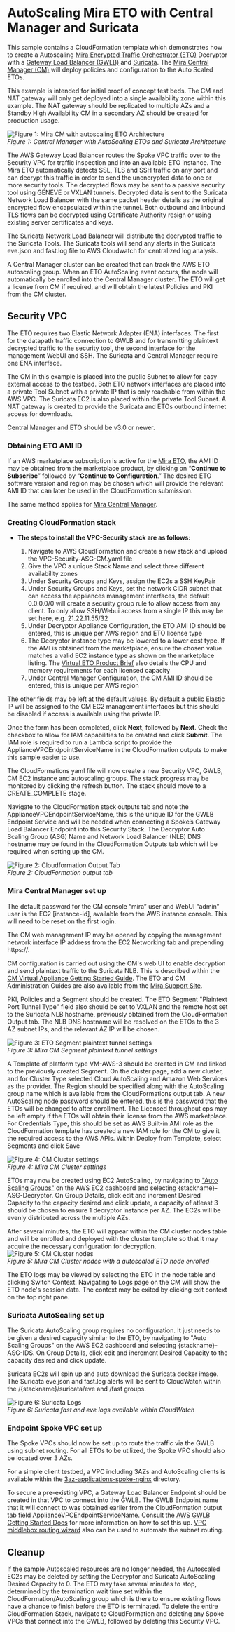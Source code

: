 # AutoScaling Mira ETO with Central Manager and Suricata

This sample contains a CloudFormation template which demonstrates how to create a Autoscaling [Mira Encrypted Traffic Orchestrator (ETO)](https://mirasecurity.com/how-mira-works/eto-aws/) Decryptor with a [Gateway Load Balancer (GWLB)](https://docs.aws.amazon.com/elasticloadbalancing/latest/gateway/introduction.html) and [Suricata](https://suricata.io/). The [Mira Central Manager (CM)](https://mirasecurity.com/how-mira-works/central-manager/) will deploy policies and configuration to the Auto Scaled ETOs.

This example is intended for initial proof of concept test beds. The CM and NAT gateway will only get deployed into a single availability zone within this example. The NAT gateway should be replicated to multiple AZs and a Standby High Availability CM in a secondary AZ should be created for production usage.

![Figure 1: Mira CM with autoscaling ETO Architecture](../images/overview-arch-asg-cm.png) \
_Figure 1: Central Manager with AutoScaling ETOs and Suricata Architecture_

The AWS Gateway Load Balancer routes the Spoke VPC traffic over to the Security VPC for traffic inspection and into an available ETO instance. The Mira ETO automatically detects SSL, TLS and SSH traffic on any port and can decrypt this traffic in order to send the unencrypted data to one or more security tools. The decrypted flows may be sent to a passive security tool using GENEVE or VXLAN tunnels. Decrypted data is sent to the Suricata Network Load Balancer with the same packet header details as the original encrypted flow encapsulated within the tunnel. Both outbound and inbound TLS flows can be decrypted using Certificate Authority resign or using existing server certificates and keys.

The Suricata Network Load Balancer will distribute the decrypted traffic to the Suricata Tools. The Suricata tools will send any alerts in the Suricata eve.json and fast.log file to AWS Cloudwatch for centralized log analysis.

A Central Manager cluster can be created that can track the AWS ETO autoscaling group. When an ETO AutoScaling event occurs, the node will automatically be enrolled into the Central Manager cluster. The ETO will get a license from CM if required, and will obtain the latest Policies and PKI from the CM cluster.

## **Security VPC**
The ETO requires two Elastic Network Adapter (ENA) interfaces. The first for the datapath traffic connection to GWLB and for transmitting plaintext decrypted traffic to the security tool, the second interface for the management WebUI and SSH. The Suricata and Central Manager require one ENA interface.

The CM in this example is placed into the public Subnet to allow for easy external access to the testbed.
Both ETO network interfaces are placed into a private Tool Subnet with a private IP that is only reachable from within the AWS VPC. The Suricata EC2 is also placed within the private Tool Subnet. A NAT gateway is created to provide the Suricata and ETOs outbound internet access for downloads.

Central Manager and ETO should be v3.0 or newer.

### Obtaining ETO AMI ID
If an AWS marketplace subscription is active for the [Mira ETO](https://aws.amazon.com/marketplace/seller-profile?id=seller-vh5fkitegcazg), the AMI ID may be obtained from the marketplace product, by clicking on “**Continue to Subscribe**” followed by “**Continue to Configuration**.” The desired ETO software version and region may be chosen which will provide the relevant AMI ID that can later be used in the CloudFormation submission.

The same method applies for [Mira Central Manager](https://aws.amazon.com/marketplace/pp/prodview-gv5qmbcn5n6a2).

### Creating CloudFormation stack

* **The steps to install the VPC-Security stack are as follows:**

    1. Navigate to AWS CloudFormation and create a new stack and upload the VPC-Security-ASG-CM.yaml file
    2. Give the VPC a unique Stack Name and select three different availability zones
    3. Under Security Groups and Keys, assign the EC2s a SSH KeyPair
    4. Under Security Groups and Keys, set the network CIDR subnet that can access the appliances management interfaces, the default 0.0.0.0/0 will create a security group rule to allow access from any client. To only allow SSH/Webui access from a single IP this may be set here, e.g. 21.22.11.55/32
    5. Under Decryptor Appliance Configuration, the ETO AMI ID should be entered, this is unique per AWS region and ETO license type
    6. The Decryptor instance type may be lowered to a lower cost type. If the AMI is obtained from the marketplace, ensure the chosen value matches a valid EC2 instance type as shown on the marketplace listing. The [Virtual ETO Product Brief](https://mirasecurity.com/resources/) also details the CPU and memory requirements for each licensed capacity
    7. Under Central Manager Configuration, the CM AMI ID should be entered, this is unique per AWS region

The other fields may be left at the default values. By default a public Elastic IP will be assigned to the CM EC2 management interfaces but this should be disabled if access is available using the private IP.

Once the form has been completed, click **Next**, followed by **Next**. Check the checkbox to allow for IAM capabilities to be created and click **Submit**.
The IAM role is required to run a Lambda script to provide the ApplianceVPCEndpointServiceName in the CloudFormation outputs to make this sample easier to use.

The CloudFormations yaml file will now create a new Security VPC, GWLB, CM EC2 instance and autoscaling groups. The stack progress may be monitored by clicking the refresh button. The stack should move to a CREATE_COMPLETE stage.

Navigate to the CloudFormation stack outputs tab and note the ApplianceVPCEndpointServiceName, this is the unique ID for the GWLB Endpoint Service and will be needed when connecting a Spoke’s Gateway Load Balancer Endpoint into this Security Stack.
The Decryptor Auto Scaling Group (ASG) Name and Network Load Balancer (NLB) DNS hostname may be found in the CloudFormation Outputs tab which will be required when setting up the CM.

![Figure 2: Cloudformation Output Tab](../images/CM-CF-output.png) \
_Figure 2: CloudFormation output tab_

### **Mira Central Manager set up**

The default password for the CM console “mira” user and WebUI “admin” user is the EC2 [instance-id], available from the AWS instance console. This will need to be reset on the first login.

The CM web management IP may be opened by copying the management network interface IP address from the EC2 Networking tab and prepending https://.

CM configuration is carried out using the CM's web UI to enable decryption and send plaintext traffic to the Suricata NLB. This is described within the [CM Virtual Appliance Getting Started Guide](https://srv.mirasecurity.com/lnk/cm-gsg-3.0.0). The ETO and CM Administration Guides are also available from the [Mira Support Site](https://support.mirasecurity.com).

PKI, Policies and a Segment should be created. The ETO Segment "Plaintext Port Tunnel Type" field also should be set to VXLAN and the remote host set to the Suricata NLB hostname, previously obtained from the CloudFormation Output tab. The NLB DNS hostname will be resolved on the ETOs to the 3 AZ subnet IPs, and the relevant AZ IP will be chosen.

![Figure 3: ETO Segment plaintext tunnel settings](../images/CM-vxlan.png) \
_Figure 3: Mira CM Segment plaintext tunnel settings_

A Template of platform type VM-AWS-3 should be created in CM and linked to the previously created Segment. On the cluster page, add a new cluster, and for Cluster Type selected Cloud AutoScaling and Amazon Web Services as the provider. The Region should be specified along with the AutoScaling group name which is available from the CloudFormations output tab.
A new AutoScaling node password should be entered, this is the password that the ETOs will be changed to after enrollment. The Licensed throughput cps may be left empty if the ETOs will obtain their license from the AWS marketplace.
For Credentials Type, this should be set as AWS Built-in AMI role as the CloudFormation template has created a new IAM role for the CM to give it the required access to the AWS APIs.
Within Deploy from Template, select Segments and click Save

![Figure 4: CM Cluster settings](../images/CM-Cluster.png) \
_Figure 4: Mira CM Cluster settings_

ETOs may now be created using EC2 AutoScaling, by navigating to ["Auto Scaling Groups"](https://us-east-1.console.aws.amazon.com/ec2/home?region=us-east-1#AutoScalingGroups:) on the AWS EC2 dashboard and selecting {stackname}-ASG-Decryptor. On Group Details, click edit and increment Desired Capacity to the capacity desired and click update, a capacity of atleast 3 should be chosen to ensure 1 decryptor instance per AZ. The EC2s will be evenly distributed across the multiple AZs.

After several minutes, the ETO will appear within the CM cluster nodes table and will be enrolled and deployed with the cluster template so that it may acquire the necessary configuration for decryption.
![Figure 5: CM Cluster nodes](../images/CM-Cluster-nodes.png) \
_Figure 5: Mira CM Cluster nodes with a autoscaled ETO node enrolled_


The ETO logs may be viewed by selecting the ETO in the node table and clicking Switch Context. Navigating to Logs page on the CM will show the ETO node's session data. The context may be exited by clicking exit context on the top right pane.

### **Suricata AutoScaling set up**

The Suricata AutoScaling group requires no configuration. It just needs to be given a desired capacity similar to the ETO, by navigating to "Auto Scaling Groups" on the AWS EC2 dashboard and selecting {stackname}-ASG-IDS. On Group Details, click edit and increment Desired Capacity to the capacity desired and click update.

Suricata EC2s will spin up and auto download the Suricata docker image. The Suricata eve.json and fast.log alerts will be sent to CloudWatch within the /{stackname}/suricata/eve and /fast groups.

![Figure 6: Suricata Logs](../images/Cloudwatch-suricata-logs.png) \
_Figure 6: Suricata fast and eve logs available within CloudWatch_

### **Endpoint Spoke VPC set up**

The Spoke VPCs should now be set up to route the traffic via the GWLB using subnet routing. For all ETOs to be utilized, the Spoke VPC should also be located over 3 AZs.

For a simple client testbed, a VPC including 3AZs and AutoScaling clients is available within the [3az-applications-spoke-nginx](../3az-applications-spoke-nginx/) directory.

To secure a pre-existing VPC, a Gateway Load Balancer Endpoint should be created in that VPC to connect
into the GWLB. The GWLB Endpoint name that it will connect to was obtained earlier from the CloudFormation output tab field ApplianceVPCEndpointServiceName.
Consult the [AWS GWLB Getting Started Docs](https://docs.aws.amazon.com/elasticloadbalancing/latest/gateway/getting-started.html) for more information on how to set this up.
[VPC middlebox routing wizard](https://docs.aws.amazon.com/vpc/latest/userguide/gwlb-route.html) also can be used to automate the subnet routing.

## **Cleanup**

If the sample Autoscaled resources are no longer needed, the Autoscaled EC2s may be deleted by setting the Decryptor and Suricata AutoScaling Desired Capacity to 0. The ETO may take several minutes to stop, determined by the termination wait time set within the CloudFormation/AutoScaling group which is there to ensure existing flows have a chance to finish before the ETO is terminated.
To delete the entire CloudFormation Stack, navigate to CloudFormation and deleting any Spoke VPCs that connect into the GWLB, followed by deleting this Security VPC.

